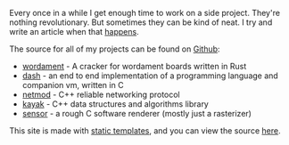 Every once in a while I get enough time to work on a side project. They're nothing revolutionary. But sometimes they can be kind of neat. I try and write an article when that [happens](../tags/project).

The source for all of my projects can be found on [Github](https://github.com/rlhunt):

* [wordament](https://github.com/rlhunt/wordament) - A cracker for wordament boards written in Rust
* [dash](https://github.com/rlhunt/dash) - an end to end implementation of a programming language and companion vm, written in C
* [netmod](https://github.com/rlhunt/netmod) - C++ reliable networking protocol
* [kayak](https://github.com/rlhunt/kayak) - C++ data structures and algorithms library
* [sensor](https://github.com/rlhunt/sensor) - a rough C software renderer (mostly just a rasterizer)

This site is made with [static templates](https://gohugo.io), and you can view the source [here](https://github.com/rlhunt/dreamingofbits).